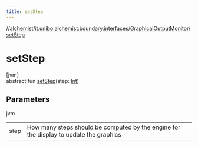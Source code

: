 ```yaml
---
title: setStep
---
```

//[alchemist](../../../index.html)/[it.unibo.alchemist.boundary.interfaces](../index.html)/[GraphicalOutputMonitor](index.html)/[setStep](set-step.html)



# setStep



[jvm]\
abstract fun [setStep](set-step.html)(step: [Int](https://kotlinlang.org/api/latest/jvm/stdlib/kotlin/-int/index.html))



## Parameters


jvm

| | |
|---|---|
| step | How many steps should be computed by the engine for the display to update the graphics |




